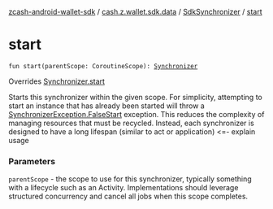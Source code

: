 [zcash-android-wallet-sdk](../../index.md) / [cash.z.wallet.sdk.data](../index.md) / [SdkSynchronizer](index.md) / [start](./start.md)

# start

`fun start(parentScope: CoroutineScope): `[`Synchronizer`](../-synchronizer/index.md)

Overrides [Synchronizer.start](../-synchronizer/start.md)

Starts this synchronizer within the given scope. For simplicity, attempting to start an instance that has already
been started will throw a [SynchronizerException.FalseStart](../../cash.z.wallet.sdk.exception/-synchronizer-exception/-false-start.md) exception. This reduces the complexity of managing
resources that must be recycled. Instead, each synchronizer is designed to have a long lifespan (similar to act or application) &lt;=- explain usage

### Parameters

`parentScope` - the scope to use for this synchronizer, typically something with a lifecycle such as an
Activity. Implementations should leverage structured concurrency and cancel all jobs when this scope completes.